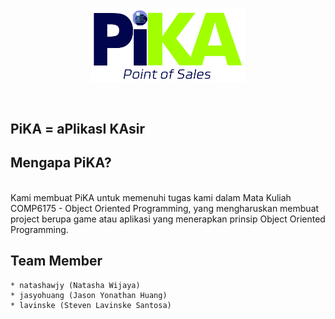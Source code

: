 <p align="center">
  <img width="245.5" height="auto" src="Pika_POS.png">
</p>
<br/>

## PiKA = aPlikasI KAsir

## Mengapa PiKA?
<br/>
Kami membuat PiKA untuk memenuhi tugas kami dalam Mata Kuliah COMP6175 - Object Oriented Programming, yang mengharuskan membuat project berupa game atau aplikasi yang menerapkan prinsip Object Oriented Programming.

## Team Member
	* natashawjy (Natasha Wijaya)
	* jasyohuang (Jason Yonathan Huang)
	* lavinske (Steven Lavinske Santosa)

